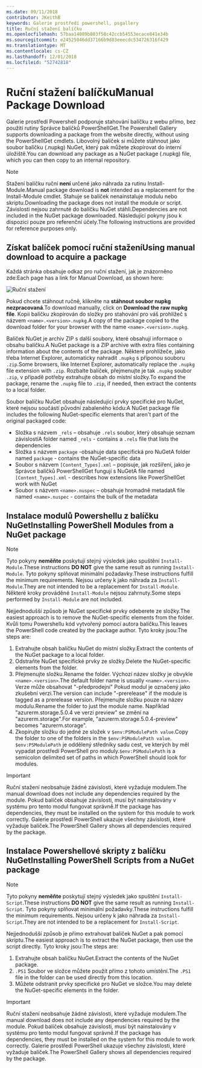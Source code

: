 ```yaml
---
ms.date: 09/11/2018
contributor: JKeithB
keywords: Galerie prostředí powershell, psgallery
title: Ruční stažení balíčku
ms.openlocfilehash: 57baa14089b803f58c42ccb54553ecace841e34b
ms.sourcegitcommit: e24525046dd37166b9d83eeecdc534726316f429
ms.translationtype: MT
ms.contentlocale: cs-CZ
ms.lasthandoff: 12/01/2018
ms.locfileid: "52742818"
---
```

# <a name="manual-package-download"></a><span data-ttu-id="73a2e-103">Ruční stažení balíčku</span><span class="sxs-lookup"><span data-stu-id="73a2e-103">Manual Package Download</span></span>

<span data-ttu-id="73a2e-104">Galerie prostředí Powershell podporuje stahování balíčku z webu přímo, bez použití rutiny Správce balíčků PowerShellGet.</span><span class="sxs-lookup"><span data-stu-id="73a2e-104">The Powershell Gallery supports downloading a package from the website directly, without using the PowerShellGet cmdlets.</span></span> <span data-ttu-id="73a2e-105">Libovolný balíček si můžete stáhnout jako soubor balíčku (.nupkg) NuGet, který pak můžete zkopírovat do interní úložiště.</span><span class="sxs-lookup"><span data-stu-id="73a2e-105">You can download any package as a NuGet package (.nupkg) file, which you can then copy to an internal repository.</span></span>

> [!NOTE]
> <span data-ttu-id="73a2e-106">Stažení balíčku ruční **není** určené jako náhrada za rutinu Install-Module.</span><span class="sxs-lookup"><span data-stu-id="73a2e-106">Manual package download is **not** intended as a replacement for the Install-Module cmdlet.</span></span>
> <span data-ttu-id="73a2e-107">Stahuje se balíček nenainstaluje modulu nebo skriptu.</span><span class="sxs-lookup"><span data-stu-id="73a2e-107">Downloading the package does not install the module or script.</span></span> <span data-ttu-id="73a2e-108">Závislosti nejsou zahrnuté do balíčku NuGet stáhli.</span><span class="sxs-lookup"><span data-stu-id="73a2e-108">Dependencies are not included in the NuGet package downloaded.</span></span> <span data-ttu-id="73a2e-109">Následující pokyny jsou k dispozici pouze pro referenční účely.</span><span class="sxs-lookup"><span data-stu-id="73a2e-109">The following instructions are provided for reference purposes only.</span></span>

## <a name="using-manual-download-to-acquire-a-package"></a><span data-ttu-id="73a2e-110">Získat balíček pomocí ruční stažení</span><span class="sxs-lookup"><span data-stu-id="73a2e-110">Using manual download to acquire a package</span></span>

<span data-ttu-id="73a2e-111">Každá stránka obsahuje odkaz pro ruční stažení, jak je znázorněno zde:</span><span class="sxs-lookup"><span data-stu-id="73a2e-111">Each page has a link for Manual Download, as shown here:</span></span>

![Ruční stažení](../../Images/packagedisplaypagewithpseditions.png)

<span data-ttu-id="73a2e-113">Pokud chcete stáhnout ručně, klikněte na **stáhnout soubor nupkg nezpracovaná**.</span><span class="sxs-lookup"><span data-stu-id="73a2e-113">To download manually, click on **Download the raw nupkg file**.</span></span> <span data-ttu-id="73a2e-114">Kopii balíčku zkopírován do složky pro stahování pro váš prohlížeč s názvem `<name>.<version>.nupkg`.</span><span class="sxs-lookup"><span data-stu-id="73a2e-114">A copy of the package copied to the download folder for your browser with the name `<name>.<version>.nupkg`.</span></span>

<span data-ttu-id="73a2e-115">Balíček NuGet je archiv ZIP s další soubory, které obsahují informace o obsahu balíčku.</span><span class="sxs-lookup"><span data-stu-id="73a2e-115">A NuGet package is a ZIP archive with extra files containing information about the contents of the package.</span></span> <span data-ttu-id="73a2e-116">Některé prohlížeče, jako třeba Internet Explorer, automaticky nahradit `.nupkg` s příponou souboru `.zip`.</span><span class="sxs-lookup"><span data-stu-id="73a2e-116">Some browsers, like Internet Explorer, automatically replace the `.nupkg` file extension with `.zip`.</span></span> <span data-ttu-id="73a2e-117">Rozbalte balíček, přejmenujte je tak `.nupkg` soubor `.zip`, v případě potřeby extrahujte obsah do místní složky.</span><span class="sxs-lookup"><span data-stu-id="73a2e-117">To expand the package, rename the `.nupkg` file to `.zip`, if needed, then extract the contents to a local folder.</span></span>

<span data-ttu-id="73a2e-118">Soubor balíčku NuGet obsahuje následující prvky specifické pro NuGet, které nejsou součástí původní zabaleného kódu:</span><span class="sxs-lookup"><span data-stu-id="73a2e-118">A NuGet package file includes the following NuGet-specific elements that aren't part of the original packaged code:</span></span>

- <span data-ttu-id="73a2e-119">Složka s názvem `_rels` – obsahuje `.rels` soubor, který obsahuje seznam závislostí</span><span class="sxs-lookup"><span data-stu-id="73a2e-119">A folder named `_rels` - contains a `.rels` file that lists the dependencies</span></span>
- <span data-ttu-id="73a2e-120">Složka s názvem `package` -obsahuje data specifická pro NuGet</span><span class="sxs-lookup"><span data-stu-id="73a2e-120">A folder named `package` - contains the NuGet-specific data</span></span>
- <span data-ttu-id="73a2e-121">Soubor s názvem `[Content_Types].xml` – popisuje, jak rozšíření, jako je Správce balíčků PowerShellGet fungují s NuGet</span><span class="sxs-lookup"><span data-stu-id="73a2e-121">A file named `[Content_Types].xml` - describes how extensions like PowerShellGet work with NuGet</span></span>
- <span data-ttu-id="73a2e-122">Soubor s názvem `<name>.nuspec` – obsahuje hromadně metadat</span><span class="sxs-lookup"><span data-stu-id="73a2e-122">A file named `<name>.nuspec` - contains the bulk of the metadata</span></span>

## <a name="installing-powershell-modules-from-a-nuget-package"></a><span data-ttu-id="73a2e-123">Instalace modulů Powershellu z balíčku NuGet</span><span class="sxs-lookup"><span data-stu-id="73a2e-123">Installing PowerShell Modules from a NuGet package</span></span>

> [!NOTE]
> <span data-ttu-id="73a2e-124">Tyto pokyny **neměňte** poskytují stejný výsledek jako spuštění `Install-Module`.</span><span class="sxs-lookup"><span data-stu-id="73a2e-124">These instructions **DO NOT** give the same result as running `Install-Module`.</span></span> <span data-ttu-id="73a2e-125">Tyto pokyny splňovat minimální požadavky.</span><span class="sxs-lookup"><span data-stu-id="73a2e-125">These instructions fulfill the minimum requirements.</span></span> <span data-ttu-id="73a2e-126">Nejsou určeny k jako náhrada za `Install-Module`.</span><span class="sxs-lookup"><span data-stu-id="73a2e-126">They are not intended to be a replacement for `Install-Module`.</span></span> <span data-ttu-id="73a2e-127">Některé kroky prováděné `Install-Module` nejsou zahrnuty.</span><span class="sxs-lookup"><span data-stu-id="73a2e-127">Some steps performed by `Install-Module` are not included.</span></span>

<span data-ttu-id="73a2e-128">Nejjednodušší způsob je NuGet specifické prvky odeberete ze složky.</span><span class="sxs-lookup"><span data-stu-id="73a2e-128">The easiest approach is to remove the NuGet-specific elements from the folder.</span></span> <span data-ttu-id="73a2e-129">Kvůli tomu Powershellu kód vytvořený pomocí autora balíčku.</span><span class="sxs-lookup"><span data-stu-id="73a2e-129">This leaves the PowerShell code created by the package author.</span></span> <span data-ttu-id="73a2e-130">Tyto kroky jsou:</span><span class="sxs-lookup"><span data-stu-id="73a2e-130">The steps are:</span></span>

1. <span data-ttu-id="73a2e-131">Extrahujte obsah balíčku NuGet do místní složky.</span><span class="sxs-lookup"><span data-stu-id="73a2e-131">Extract the contents of the NuGet package to a local folder.</span></span>
2. <span data-ttu-id="73a2e-132">Odstraňte NuGet specifické prvky ze složky.</span><span class="sxs-lookup"><span data-stu-id="73a2e-132">Delete the NuGet-specific elements from the folder.</span></span>
3. <span data-ttu-id="73a2e-133">Přejmenujte složku.</span><span class="sxs-lookup"><span data-stu-id="73a2e-133">Rename the folder.</span></span> <span data-ttu-id="73a2e-134">Výchozí název složky je obvykle `<name>.<version>`.</span><span class="sxs-lookup"><span data-stu-id="73a2e-134">The default folder name is usually `<name>.<version>`.</span></span> <span data-ttu-id="73a2e-135">Verze může obsahovat "-předprodejní" Pokud modul je označený jako zkušební verzi.</span><span class="sxs-lookup"><span data-stu-id="73a2e-135">The version can include "-prerelease" if the module is tagged as a prerelease version.</span></span> <span data-ttu-id="73a2e-136">Přejmenujte složku pouze na název modulu.</span><span class="sxs-lookup"><span data-stu-id="73a2e-136">Rename the folder to just the module name.</span></span> <span data-ttu-id="73a2e-137">Například "azurerm.storage.5.0.4 ve verzi preview" se změní na "azurerm.storage".</span><span class="sxs-lookup"><span data-stu-id="73a2e-137">For example, "azurerm.storage.5.0.4-preview" becomes "azurerm.storage".</span></span>
4. <span data-ttu-id="73a2e-138">Zkopírujte složku do jedné ze složek v `$env:PSModulePath value`.</span><span class="sxs-lookup"><span data-stu-id="73a2e-138">Copy the folder to one of the folders in the `$env:PSModulePath value`.</span></span> <span data-ttu-id="73a2e-139">`$env:PSModulePath` je oddělený středníky sadu cest, ve kterých by měl vypadat prostředí PowerShell pro moduly.</span><span class="sxs-lookup"><span data-stu-id="73a2e-139">`$env:PSModulePath` is a semicolon delimited set of paths in which PowerShell should look for modules.</span></span>

> [!IMPORTANT]
> <span data-ttu-id="73a2e-140">Ruční stažení neobsahuje žádné závislosti, které vyžaduje modulem.</span><span class="sxs-lookup"><span data-stu-id="73a2e-140">The manual download does not include any dependencies required by the module.</span></span> <span data-ttu-id="73a2e-141">Pokud balíček obsahuje závislosti, musí být nainstalovány v systému pro tento modul fungovat správně.</span><span class="sxs-lookup"><span data-stu-id="73a2e-141">If the package has dependencies, they must be installed on the system for this module to work correctly.</span></span> <span data-ttu-id="73a2e-142">Galerie prostředí PowerShell ukazuje všechny závislosti, které vyžaduje balíček.</span><span class="sxs-lookup"><span data-stu-id="73a2e-142">The PowerShell Gallery shows all dependencies required by the package.</span></span>

## <a name="installing-powershell-scripts-from-a-nuget-package"></a><span data-ttu-id="73a2e-143">Instalace Powershellové skripty z balíčku NuGet</span><span class="sxs-lookup"><span data-stu-id="73a2e-143">Installing PowerShell Scripts from a NuGet package</span></span>

> [!NOTE]
> <span data-ttu-id="73a2e-144">Tyto pokyny **neměňte** poskytují stejný výsledek jako spuštění `Install-Script`.</span><span class="sxs-lookup"><span data-stu-id="73a2e-144">These instructions **DO NOT** give the same result as running `Install-Script`.</span></span> <span data-ttu-id="73a2e-145">Tyto pokyny splňovat minimální požadavky.</span><span class="sxs-lookup"><span data-stu-id="73a2e-145">These instructions fulfill the minimum requirements.</span></span> <span data-ttu-id="73a2e-146">Nejsou určeny k jako náhrada za `Install-Script`.</span><span class="sxs-lookup"><span data-stu-id="73a2e-146">They are not intended to be a replacement for `Install-Script`.</span></span>

<span data-ttu-id="73a2e-147">Nejjednodušší způsob je přímo extrahovat balíček NuGet a pak pomocí skriptu.</span><span class="sxs-lookup"><span data-stu-id="73a2e-147">The easiest approach is to extract the NuGet package, then use the script directly.</span></span> <span data-ttu-id="73a2e-148">Tyto kroky jsou:</span><span class="sxs-lookup"><span data-stu-id="73a2e-148">The steps are:</span></span>

1. <span data-ttu-id="73a2e-149">Extrahujte obsah balíčku NuGet.</span><span class="sxs-lookup"><span data-stu-id="73a2e-149">Extract the contents of the NuGet package.</span></span>
2. <span data-ttu-id="73a2e-150">`.PS1` Soubor ve složce můžete použít přímo z tohoto umístění.</span><span class="sxs-lookup"><span data-stu-id="73a2e-150">The `.PS1` file in the folder can be used directly from this location.</span></span>
3. <span data-ttu-id="73a2e-151">Můžete odstranit prvky specifické pro NuGet ve složce.</span><span class="sxs-lookup"><span data-stu-id="73a2e-151">You may delete the NuGet-specific elements in the folder.</span></span>

> [!IMPORTANT]
> <span data-ttu-id="73a2e-152">Ruční stažení neobsahuje žádné závislosti, které vyžaduje modulem.</span><span class="sxs-lookup"><span data-stu-id="73a2e-152">The manual download does not include any dependencies required by the module.</span></span> <span data-ttu-id="73a2e-153">Pokud balíček obsahuje závislosti, musí být nainstalovány v systému pro tento modul fungovat správně.</span><span class="sxs-lookup"><span data-stu-id="73a2e-153">If the package has dependencies, they must be installed on the system for this module to work correctly.</span></span> <span data-ttu-id="73a2e-154">Galerie prostředí PowerShell ukazuje všechny závislosti, které vyžaduje balíček.</span><span class="sxs-lookup"><span data-stu-id="73a2e-154">The PowerShell Gallery shows all dependencies required by the package.</span></span>

